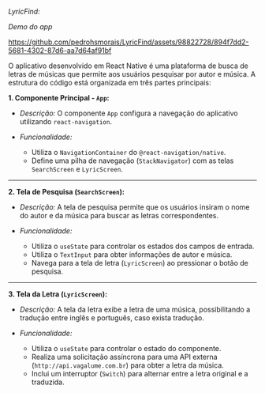 *LyricFind:*

*Demo do app*

https://github.com/pedrohsmorais/LyricFind/assets/98822728/894f7dd2-5681-4302-87d6-aa7d64af91bf

O aplicativo desenvolvido em React Native é uma plataforma de busca de letras de músicas que permite aos usuários pesquisar por autor e música. A estrutura do código está organizada em três partes principais:

**1. Componente Principal - `App`:**

- *Descrição:*
  O componente `App` configura a navegação do aplicativo utilizando `react-navigation`.

- *Funcionalidade:*
  - Utiliza o `NavigationContainer` do `@react-navigation/native`.
  - Define uma pilha de navegação (`StackNavigator`) com as telas `SearchScreen` e `LyricScreen`.

---


**2. Tela de Pesquisa (`SearchScreen`):**

- *Descrição:*
  A tela de pesquisa permite que os usuários insiram o nome do autor e da música para buscar as letras correspondentes.

- *Funcionalidade:*
  - Utiliza o `useState` para controlar os estados dos campos de entrada.
  - Utiliza o `TextInput` para obter informações de autor e música.
  - Navega para a tela de letra (`LyricScreen`) ao pressionar o botão de pesquisa.

---

**3. Tela da Letra (`LyricScreen`):**

- *Descrição:*
  A tela da letra exibe a letra de uma música, possibilitando a tradução entre inglês e português, caso exista tradução.

- *Funcionalidade:*
  - Utiliza o `useState` para controlar o estado do componente.
  - Realiza uma solicitação assíncrona para uma API externa (`http://api.vagalume.com.br`) para obter a letra da música.
  - Inclui um interruptor (`Switch`) para alternar entre a letra original e a traduzida.
